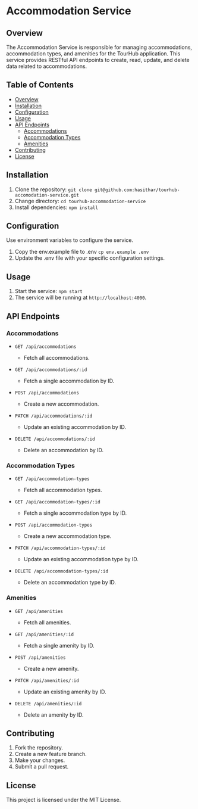 # Accommodation Service

## Overview

The Accommodation Service is responsible for managing accommodations, accommodation types, and amenities for the TourHub application. This service provides RESTful API endpoints to create, read, update, and delete data related to accommodations.

## Table of Contents

- [Overview](#overview)
- [Installation](#installation)
- [Configuration](#configuration)
- [Usage](#usage)
- [API Endpoints](#api-endpoints)
  - [Accommodations](#accommodations)
  - [Accommodation Types](#accommodation-types)
  - [Amenities](#amenities)
- [Contributing](#contributing)
- [License](#license)

## Installation

1. Clone the repository: `git clone git@github.com:hasithar/tourhub-accomodation-service.git`
2. Change directory: `cd tourhub-accommodation-service`
3. Install dependencies: `npm install`

## Configuration

Use environment variables to configure the service.

1. Copy the env.example file to .env `cp env.example .env`
2. Update the .env file with your specific configuration settings.

## Usage

1. Start the service: `npm start`
2. The service will be running at `http://localhost:4000`.

## API Endpoints

### Accommodations

- `GET /api/accommodations`

  - Fetch all accommodations.

- `GET /api/accommodations/:id`

  - Fetch a single accommodation by ID.

- `POST /api/accommodations`

  - Create a new accommodation.

- `PATCH /api/accommodations/:id`

  - Update an existing accommodation by ID.

- `DELETE /api/accommodations/:id`
  - Delete an accommodation by ID.

### Accommodation Types

- `GET /api/accommodation-types`

  - Fetch all accommodation types.

- `GET /api/accommodation-types/:id`

  - Fetch a single accommodation type by ID.

- `POST /api/accommodation-types`

  - Create a new accommodation type.

- `PATCH /api/accommodation-types/:id`

  - Update an existing accommodation type by ID.

- `DELETE /api/accommodation-types/:id`
  - Delete an accommodation type by ID.

### Amenities

- `GET /api/amenities`

  - Fetch all amenities.

- `GET /api/amenities/:id`

  - Fetch a single amenity by ID.

- `POST /api/amenities`

  - Create a new amenity.

- `PATCH /api/amenities/:id`

  - Update an existing amenity by ID.

- `DELETE /api/amenities/:id`
  - Delete an amenity by ID.

## Contributing

1. Fork the repository.
2. Create a new feature branch.
3. Make your changes.
4. Submit a pull request.

## License

This project is licensed under the MIT License.
